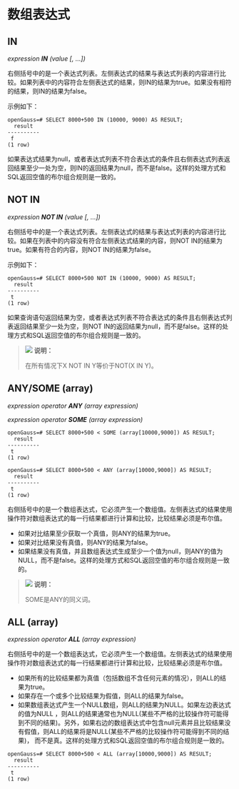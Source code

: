 # 数组表达式<a name="ZH-CN_TOPIC_0289900526"></a>

## IN<a name="zh-cn_topic_0283137227_zh-cn_topic_0237122004_zh-cn_topic_0059778101_s5f7d92a0eaa14c1ab1215282bce7a3ef"></a>

_expression _**IN**_ \(value \[, ...\]\)_

右侧括号中的是一个表达式列表。左侧表达式的结果与表达式列表的内容进行比较。如果列表中的内容符合左侧表达式的结果，则IN的结果为true。如果没有相符的结果，则IN的结果为false。

示例如下：

```
openGauss=# SELECT 8000+500 IN (10000, 9000) AS RESULT;
  result 
----------
 f
(1 row)
```

如果表达式结果为null，或者表达式列表不符合表达式的条件且右侧表达式列表返回结果至少一处为空，则IN的返回结果为null，而不是false。这样的处理方式和SQL返回空值的布尔组合规则是一致的。

## NOT IN<a name="zh-cn_topic_0283137227_zh-cn_topic_0237122004_zh-cn_topic_0059778101_s29761a0d450d418989b3d9d3e4be3689"></a>

_expression _**NOT IN**_ \(value \[, ...\]\)_

右侧括号中的是一个表达式列表。左侧表达式的结果与表达式列表的内容进行比较。如果在列表中的内容没有符合左侧表达式结果的内容，则NOT IN的结果为true。如果有符合的内容，则NOT IN的结果为false。

示例如下：

```
openGauss=# SELECT 8000+500 NOT IN (10000, 9000) AS RESULT;
  result 
----------
 t
(1 row)
```

如果查询语句返回结果为空，或者表达式列表不符合表达式的条件且右侧表达式列表返回结果至少一处为空，则NOT IN的返回结果为null，而不是false。这样的处理方式和SQL返回空值的布尔组合规则是一致的。

>![](public_sys-resources/icon-note.gif) **说明：** 
>
>在所有情况下X NOT IN Y等价于NOT\(X IN Y\)。

## ANY/SOME \(array\)<a name="zh-cn_topic_0283137227_zh-cn_topic_0237122004_zh-cn_topic_0059778101_s676c00f7f73940bc93d996f3af4ed06e"></a>

_expression operator _**ANY**_ \(array expression\)_

_expression operator _**SOME**_ \(array expression\)_

```
openGauss=# SELECT 8000+500 < SOME (array[10000,9000]) AS RESULT;
  result 
----------
 t
(1 row)

```

```
openGauss=# SELECT 8000+500 < ANY (array[10000,9000]) AS RESULT;
  result 
----------
 t
(1 row)
```

右侧括号中的是一个数组表达式，它必须产生一个数组值。左侧表达式的结果使用操作符对数组表达式的每一行结果都进行计算和比较，比较结果必须是布尔值。

-   如果对比结果至少获取一个真值，则ANY的结果为true。
-   如果对比结果没有真值，则ANY的结果为false。
-   如果结果没有真值，并且数组表达式生成至少一个值为null，则ANY的值为NULL，而不是false。这样的处理方式和SQL返回空值的布尔组合规则是一致的。

>![](public_sys-resources/icon-note.gif) **说明：** 
>
>SOME是ANY的同义词。

## ALL \(array\)<a name="zh-cn_topic_0283137227_zh-cn_topic_0237122004_zh-cn_topic_0059778101_s5701e71e17c443b28c5f0c328acaf318"></a>

_expression operator _**ALL**_ \(array expression\)_

右侧括号中的是一个数组表达式，它必须产生一个数组值。左侧表达式的结果使用操作符对数组表达式的每一行结果都进行计算和比较，比较结果必须是布尔值。

-   如果所有的比较结果都为真值（包括数组不含任何元素的情况），则ALL的结果为true。
-   如果存在一个或多个比较结果为假值，则ALL的结果为false。
-   如果数组表达式产生一个NULL数组，则ALL的结果为NULL。如果左边表达式的值为NULL ，则ALL的结果通常也为NULL\(某些不严格的比较操作符可能得到不同的结果\)。另外，如果右边的数组表达式中包含null元素并且比较结果没有假值，则ALL的结果将是NULL\(某些不严格的比较操作符可能得到不同的结果\)， 而不是真。这样的处理方式和SQL返回空值的布尔组合规则是一致的。

```
openGauss=# SELECT 8000+500 < ALL (array[10000,9000]) AS RESULT;
  result
----------
 t
(1 row)
```

